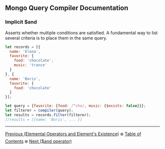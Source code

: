 ## Mongo Query Compiler Documentation

### Implicit $and

Asserts whether multiple conditions are satisfied.  A fundamental way to list 
several criteria is to place them in the same query.

```javascript
let records = [{
  name: 'Elena',
  favorite: {
    food: 'chocolate',
    music: 'trance'
  }
}, {
  name: 'Boris',
  favorite: {
    food: 'chocolate'
  }
}];

let query = {favorite: {food: /^cho/, music: {$exists: false}}};
let filterer = compiler(query);
let results = records.filter(filterer);
//results = [{name: 'Boris', ... }]
```

---

[Previous (Elemental Operators and Element's Existence)](../elemental/element-existence.md) :snowflake: 
[Table of Contents](../../README.md) :snowflake: 
[Next ($and operator)](./and.md)
